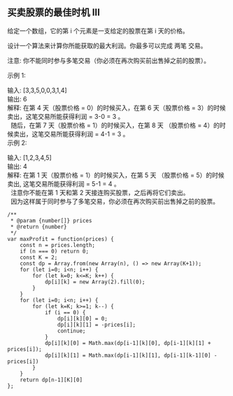 ## 买卖股票的最佳时机 III

给定一个数组，它的第 i 个元素是一支给定的股票在第 i 天的价格。<br>

设计一个算法来计算你所能获取的最大利润。你最多可以完成 两笔 交易。<br>

注意: 你不能同时参与多笔交易（你必须在再次购买前出售掉之前的股票）。<br>

示例 1:<br>

输入: [3,3,5,0,0,3,1,4]<br>
输出: 6<br>
解释: 在第 4 天（股票价格 = 0）的时候买入，在第 6 天（股票价格 = 3）的时候卖出，这笔交易所能获得利润 = 3-0 = 3 。<br>
     随后，在第 7 天（股票价格 = 1）的时候买入，在第 8 天 （股票价格 = 4）的时候卖出，这笔交易所能获得利润 = 4-1 = 3 。<br>
示例 2:<br>

输入: [1,2,3,4,5]<br>
输出: 4<br>
解释: 在第 1 天（股票价格 = 1）的时候买入，在第 5 天 （股票价格 = 5）的时候卖出, 这笔交易所能获得利润 = 5-1 = 4 。   <br>
     注意你不能在第 1 天和第 2 天接连购买股票，之后再将它们卖出。   <br>
     因为这样属于同时参与了多笔交易，你必须在再次购买前出售掉之前的股票。<br>

```
/**
 * @param {number[]} prices
 * @return {number}
 */
var maxProfit = function(prices) {
    const n = prices.length;
    if (n === 0) return 0;
    const K = 2;
    const dp = Array.from(new Array(n), () => new Array(K+1));
    for (let i=0; i<n; i++) {
        for (let k=0; k<=K; k++) {
            dp[i][k] = new Array(2).fill(0);
        }
    }
    for (let i=0; i<n; i++) {
        for (let k=K; k>=1; k--) {
            if (i == 0) {
                dp[i][k][0] = 0;
                dp[i][k][1] = -prices[i];
                continue;
            }
            dp[i][k][0] = Math.max(dp[i-1][k][0], dp[i-1][k][1] + prices[i]);
            dp[i][k][1] = Math.max(dp[i-1][k][1], dp[i-1][k-1][0] - prices[i])
        }
    }
    return dp[n-1][K][0]
};
```